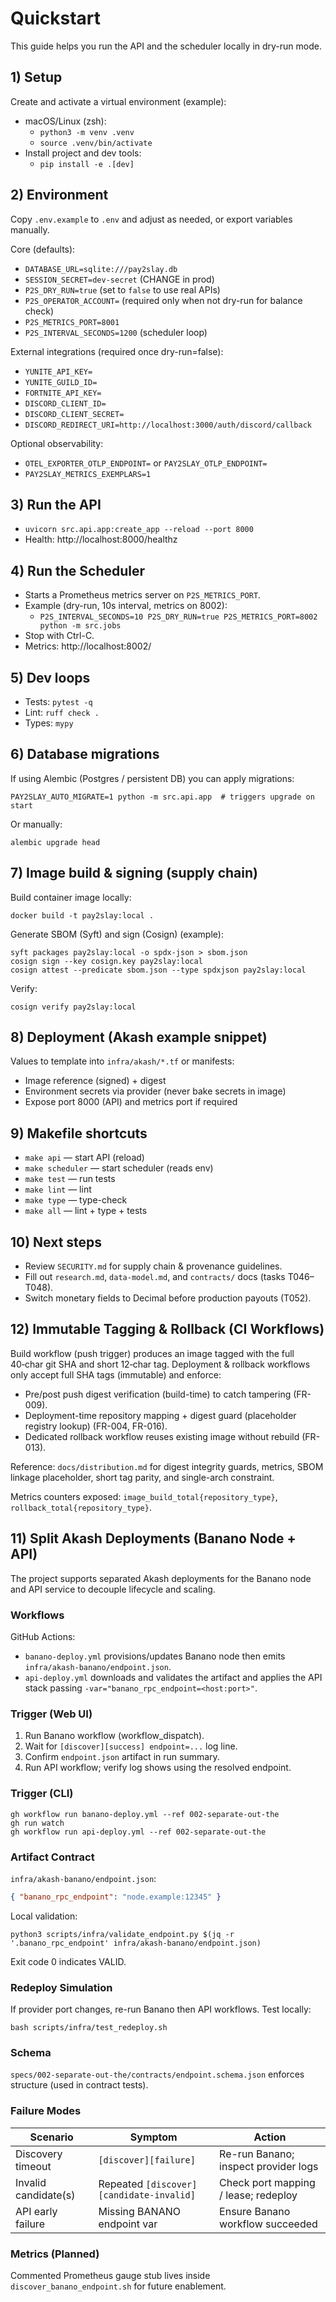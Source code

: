 # Quickstart

This guide helps you run the API and the scheduler locally in dry-run mode.

## 1) Setup
Create and activate a virtual environment (example):
  - macOS/Linux (zsh):
    - `python3 -m venv .venv`
    - `source .venv/bin/activate`
  - Install project and dev tools:
    - `pip install -e .[dev]`

## 2) Environment
Copy `.env.example` to `.env` and adjust as needed, or export variables manually.

Core (defaults):
  - `DATABASE_URL=sqlite:///pay2slay.db`
  - `SESSION_SECRET=dev-secret` (CHANGE in prod)
  - `P2S_DRY_RUN=true` (set to `false` to use real APIs)
  - `P2S_OPERATOR_ACCOUNT=` (required only when not dry-run for balance check)
  - `P2S_METRICS_PORT=8001`
  - `P2S_INTERVAL_SECONDS=1200` (scheduler loop)

External integrations (required once dry-run=false):
  - `YUNITE_API_KEY=`
  - `YUNITE_GUILD_ID=`
  - `FORTNITE_API_KEY=`
  - `DISCORD_CLIENT_ID=`
  - `DISCORD_CLIENT_SECRET=`
  - `DISCORD_REDIRECT_URI=http://localhost:3000/auth/discord/callback`

Optional observability:
  - `OTEL_EXPORTER_OTLP_ENDPOINT=` or `PAY2SLAY_OTLP_ENDPOINT=`
  - `PAY2SLAY_METRICS_EXEMPLARS=1`

## 3) Run the API
  - `uvicorn src.api.app:create_app --reload --port 8000`
  - Health: http://localhost:8000/healthz

## 4) Run the Scheduler
  - Starts a Prometheus metrics server on `P2S_METRICS_PORT`.
  - Example (dry-run, 10s interval, metrics on 8002):
    - `P2S_INTERVAL_SECONDS=10 P2S_DRY_RUN=true P2S_METRICS_PORT=8002 python -m src.jobs`
  - Stop with Ctrl-C.
  - Metrics: http://localhost:8002/

## 5) Dev loops
  - Tests: `pytest -q`
  - Lint: `ruff check .`
  - Types: `mypy`

## 6) Database migrations
If using Alembic (Postgres / persistent DB) you can apply migrations:
```
PAY2SLAY_AUTO_MIGRATE=1 python -m src.api.app  # triggers upgrade on start
```
Or manually:
```
alembic upgrade head
```

## 7) Image build & signing (supply chain)
Build container image locally:
```
docker build -t pay2slay:local .
```
Generate SBOM (Syft) and sign (Cosign) (example):
```
syft packages pay2slay:local -o spdx-json > sbom.json
cosign sign --key cosign.key pay2slay:local
cosign attest --predicate sbom.json --type spdxjson pay2slay:local
```
Verify:
```
cosign verify pay2slay:local
```

## 8) Deployment (Akash example snippet)
Values to template into `infra/akash/*.tf` or manifests:
- Image reference (signed) + digest
- Environment secrets via provider (never bake secrets in image)
- Expose port 8000 (API) and metrics port if required

## 9) Makefile shortcuts
  - `make api` — start API (reload)
  - `make scheduler` — start scheduler (reads env)
  - `make test` — run tests
  - `make lint` — lint
  - `make type` — type-check
  - `make all` — lint + type + tests

## 10) Next steps
 - Review `SECURITY.md` for supply chain & provenance guidelines.
 - Fill out `research.md`, `data-model.md`, and `contracts/` docs (tasks T046–T048).
 - Switch monetary fields to Decimal before production payouts (T052).

## 12) Immutable Tagging & Rollback (CI Workflows)
Build workflow (push trigger) produces an image tagged with the full 40‑char git SHA and short 12‑char tag. Deployment & rollback workflows only accept full SHA tags (immutable) and enforce:
 - Pre/post push digest verification (build-time) to catch tampering (FR-009).
 - Deployment-time repository mapping + digest guard (placeholder registry lookup) (FR-004, FR-016).
 - Dedicated rollback workflow reuses existing image without rebuild (FR-013).

Reference: `docs/distribution.md` for digest integrity guards, metrics, SBOM linkage placeholder, short tag parity, and single-arch constraint.

Metrics counters exposed: `image_build_total{repository_type}`, `rollback_total{repository_type}`.


## 11) Split Akash Deployments (Banano Node + API)
The project supports separated Akash deployments for the Banano node and API service to decouple lifecycle and scaling.

### Workflows
GitHub Actions:
- `banano-deploy.yml` provisions/updates Banano node then emits `infra/akash-banano/endpoint.json`.
- `api-deploy.yml` downloads and validates the artifact and applies the API stack passing `-var="banano_rpc_endpoint=<host:port>"`.

### Trigger (Web UI)
1. Run Banano workflow (workflow_dispatch).
2. Wait for `[discover][success] endpoint=...` log line.
3. Confirm `endpoint.json` artifact in run summary.
4. Run API workflow; verify log shows using the resolved endpoint.

### Trigger (CLI)
```
gh workflow run banano-deploy.yml --ref 002-separate-out-the
gh run watch
gh workflow run api-deploy.yml --ref 002-separate-out-the
```

### Artifact Contract
`infra/akash-banano/endpoint.json`:
```json
{ "banano_rpc_endpoint": "node.example:12345" }
```
Local validation:
```
python3 scripts/infra/validate_endpoint.py $(jq -r '.banano_rpc_endpoint' infra/akash-banano/endpoint.json)
```
Exit code 0 indicates VALID.

### Redeploy Simulation
If provider port changes, re-run Banano then API workflows. Test locally:
```
bash scripts/infra/test_redeploy.sh
```

### Schema
`specs/002-separate-out-the/contracts/endpoint.schema.json` enforces structure (used in contract tests).

### Failure Modes
| Scenario | Symptom | Action |
|----------|---------|--------|
| Discovery timeout | `[discover][failure]` | Re-run Banano; inspect provider logs |
| Invalid candidate(s) | Repeated `[discover][candidate-invalid]` | Check port mapping / lease; redeploy |
| API early failure | Missing BANANO endpoint var | Ensure Banano workflow succeeded |

### Metrics (Planned)
Commented Prometheus gauge stub lives inside `discover_banano_endpoint.sh` for future enablement.